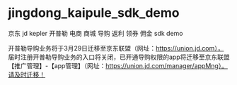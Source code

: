 # jingdong_kaipule_sdk_demo
京东 jd kepler 开普勒 电商 商城 导购 返利  领券  佣金 sdk demo

开普勒导购业务将于3月29日迁移至京东联盟（网址：https://union.jd.com），
届时注册开普勒导购业务的入口将关闭，已开通导购权限的app将迁移至京东联盟【推广管理】-【app管理】（网址：https://union.jd.com/manager/appMng）。请及时迁移！
